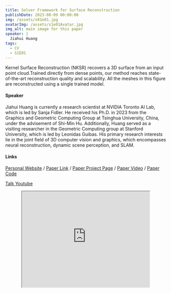 ```yaml
---
title: Solver Framework for Surface Reconstruction
publishDate: 2023-08-09 00:00:00
img: /assets/s01e01.jpg
avatarImg: /assets/s1e01Avatar.jpg
img_alt: main image for this paper
speaker: |
  Jiahui Huang
tags:
  - CV
  - S1E01
---
```


Kernel Surface Reconstruction (NKSR) recovers a 3D surface from an input point cloud.Trained directly from dense points, our method reaches state-of-the-art reconstruction quality and scalability. All the meshes in this figure are reconstructed using a single trained model.

#### Speaker

Jiahui Huang is currently a research scientist at NVIDIA Toronto AI Lab, which is led by Sanja Fidler. He received his Ph.D. in 2023 from the Graphics and Geometric Computing Group at Tsinghua University, China, under the advisement of Shi-Min Hu. Additionally, Huang served as a visiting researcher in the Geometric Computing group at Stanford University, which is led by Leonidas Guibas. His primary research interests lie in the joint field of 3D computer vision and graphics, which encompasses neural reconstruction, dynamic scene perception, and SLAM.

#### Links

[Personal Website](https://huangjh-pub.github.io/) / [Paper Link](https://arxiv.org/pdf/2305.19590.pdf) / [Paper Project Page](https://huangjh-pub.github.io/publication/nksr/) / [Paper Video](https://www.youtube.com/watch?reload=9&v=J1V5F2z-dWY) / [Paper Code](https://github.com/nv-tlabs/nksr)

[Talk Youtube](https://www.youtube.com/watch?v=kLywWz7QZy4)

<iframe width="400" height="300"
src="https://www.youtube.com/embed/kLywWz7QZy4" style="display: block; margin: 0 auto;">
</iframe>
